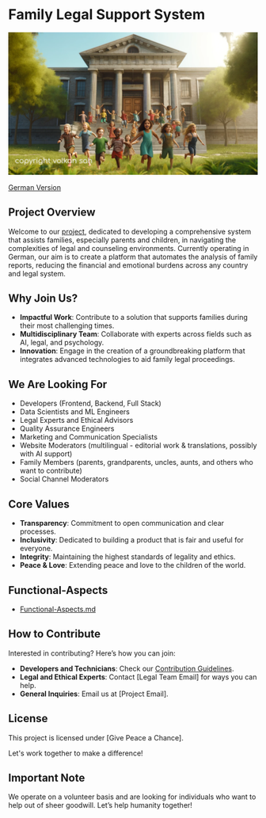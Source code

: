 # Family Legal Support System
![Peace & Love for the world](img.webp)

[German Version](LIESMICH.md)

## Project Overview
Welcome to our [project](https://jugendamt-deutschland.de), dedicated to developing a comprehensive system that assists families, especially parents and children, in navigating the complexities of legal and counseling environments. Currently operating in German, our aim is to create a platform that automates the analysis of family reports, reducing the financial and emotional burdens across any country and legal system.

## Why Join Us?
- **Impactful Work**: Contribute to a solution that supports families during their most challenging times.
- **Multidisciplinary Team**: Collaborate with experts across fields such as AI, legal, and psychology.
- **Innovation**: Engage in the creation of a groundbreaking platform that integrates advanced technologies to aid family legal proceedings.

## We Are Looking For
- Developers (Frontend, Backend, Full Stack)
- Data Scientists and ML Engineers
- Legal Experts and Ethical Advisors
- Quality Assurance Engineers
- Marketing and Communication Specialists
- Website Moderators (multilingual - editorial work & translations, possibly with AI support)
- Family Members (parents, grandparents, uncles, aunts, and others who want to contribute)
- Social Channel Moderators

## Core Values
- **Transparency**: Commitment to open communication and clear processes.
- **Inclusivity**: Dedicated to building a product that is fair and useful for everyone.
- **Integrity**: Maintaining the highest standards of legality and ethics.
- **Peace & Love**: Extending peace and love to the children of the world.

## Functional-Aspects
- [Functional-Aspects.md](Functional-Aspects.md)

## How to Contribute
Interested in contributing? Here’s how you can join:
- **Developers and Technicians**: Check our [Contribution Guidelines](LINK).
- **Legal and Ethical Experts**: Contact [Legal Team Email] for ways you can help.
- **General Inquiries**: Email us at [Project Email].

## License
This project is licensed under [Give Peace a Chance].

Let's work together to make a difference!
## Important Note
We operate on a volunteer basis and are looking for individuals who want to help out of sheer goodwill. Let’s help humanity together!
